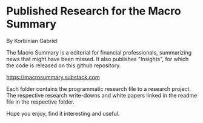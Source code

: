 # Published Research for the Macro Summary
By Korbinian Gabriel

The Macro Summary is a editorial for financial professionals, summarizing news that might have been missed. 
It also publishes "Insights", for which the code is released on this github repository. 

https://macrosummary.substack.com


Each folder contains the programmatic research file to a research project. 
The respective research write-downs and white papers linked in the readme file in the respective folder.

Hope you enjoy, find it interesting and useful.

